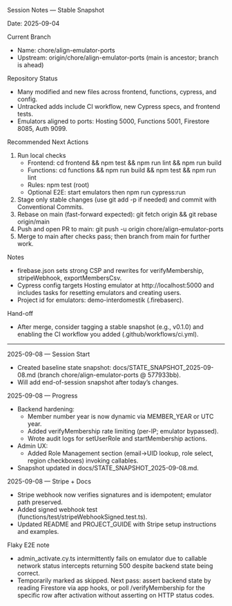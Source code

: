 Session Notes — Stable Snapshot

Date: 2025-09-04

Current Branch
- Name: chore/align-emulator-ports
- Upstream: origin/chore/align-emulator-ports (main is ancestor; branch is ahead)

Repository Status
- Many modified and new files across frontend, functions, cypress, and config.
- Untracked adds include CI workflow, new Cypress specs, and frontend tests.
- Emulators aligned to ports: Hosting 5000, Functions 5001, Firestore 8085, Auth 9099.

Recommended Next Actions
1) Run local checks
   - Frontend: cd frontend && npm test && npm run lint && npm run build
   - Functions: cd functions && npm run build && npm test && npm run lint
   - Rules: npm test (root)
   - Optional E2E: start emulators then npm run cypress:run
2) Stage only stable changes (use git add -p if needed) and commit with Conventional Commits.
3) Rebase on main (fast-forward expected): git fetch origin && git rebase origin/main
4) Push and open PR to main: git push -u origin chore/align-emulator-ports
5) Merge to main after checks pass; then branch from main for further work.

Notes
- firebase.json sets strong CSP and rewrites for verifyMembership, stripeWebhook, exportMembersCsv.
- Cypress config targets Hosting emulator at http://localhost:5000 and includes tasks for resetting emulators and creating users.
- Project id for emulators: demo-interdomestik (.firebaserc).

Hand-off
- After merge, consider tagging a stable snapshot (e.g., v0.1.0) and enabling the CI workflow you added (.github/workflows/ci.yml).

---

2025-09-08 — Session Start
- Created baseline state snapshot: docs/STATE_SNAPSHOT_2025-09-08.md (branch chore/align-emulator-ports @ 577933bb).
- Will add end-of-session snapshot after today’s changes.

2025-09-08 — Progress
- Backend hardening:
  - Member number year is now dynamic via MEMBER_YEAR or UTC year.
  - Added verifyMembership rate limiting (per-IP; emulator bypassed).
  - Wrote audit logs for setUserRole and startMembership actions.
- Admin UX:
  - Added Role Management section (email→UID lookup, role select, region checkboxes) invoking callables.
- Snapshot updated in docs/STATE_SNAPSHOT_2025-09-08.md.

2025-09-08 — Stripe + Docs
- Stripe webhook now verifies signatures and is idempotent; emulator path preserved.
- Added signed webhook test (functions/test/stripeWebhookSigned.test.ts).
- Updated README and PROJECT_GUIDE with Stripe setup instructions and examples.

Flaky E2E note
- admin_activate.cy.ts intermittently fails on emulator due to callable network status intercepts returning 500 despite backend state being correct.
- Temporarily marked as skipped. Next pass: assert backend state by reading Firestore via app hooks, or poll /verifyMembership for the specific row after activation without asserting on HTTP status codes.
